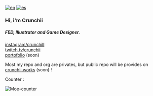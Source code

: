 [![en](https://img.shields.io/badge/lang-en-red.svg)](https://github.com/Mohizuki/Mohizuki/blob/main/README.md)
[![es](https://img.shields.io/badge/lang-jp-blue.svg)](https://github.com/Mohizuki/Mohizuki/blob/main/README.jp.md)

<h3 align=left>Hi, i'm Crunchii</h3> 
<h5 align=left>FED, Illustrator and Game Designer.</h5>

[instagram/crunchill][ig]<br/>
[twitch.tv/crunchii][tw]<br/>
[portofolio][porto] (soon)

Most my repo and org are privates, but public repo will be provides on [crunchii.works][org] (soon) !

[ig]: https://www.instagram.com/crunchill/
[tw]: https://www.twitch.tv/crunchii
[porto]: #
[org]: https://github.com/crunchii-works
[4]: https://count.chiya.dev/get/@crunchii?theme=asoul

Counter :

![Moe-counter][4]
